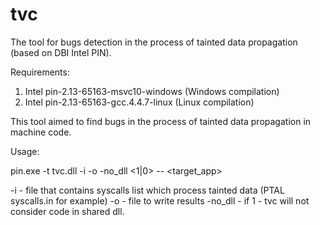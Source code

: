 # tvc
The tool for bugs detection in the process of tainted data propagation (based on DBI Intel PIN).

Requirements:
 1. Intel pin-2.13-65163-msvc10-windows (Windows compilation)
 2. Intel pin-2.13-65163-gcc.4.4.7-linux (Linux compilation)


This tool aimed to find bugs in the process of tainted data propagation in machine code.

Usage:

pin.exe -t tvc.dll -i <syscalls list> -o <log file> -no_dll <1|0> -- <target_app>

-i <syscalls list> - file that contains syscalls list which process tainted data 
(PTAL syscalls.in for example)
-o <log file> - file to write results
-no_dll - if 1 - tvc will not consider code in shared dll.

